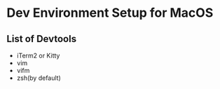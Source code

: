 # Dev Environment Setup for MacOS
## List of Devtools
- iTerm2 or Kitty
- vim
- vifm
- zsh(by default)
